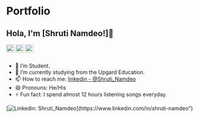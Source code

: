 # Portfolio

## Hola, I'm [Shruti Namdeo!]👋

<a href="https://www.linkedin.com/in/shruti-namdeo-5b3b26200/">
  <img align="left" alt="Shruti's Linkdein" width="22px" src="https://cdn.jsdelivr.net/npm/simple-icons@v3/icons/linkedin.svg" />
</a>
<a href="https://github.com/Shruti3006N">
  <img align="left" alt="Shruti's Github" width="22px" src="https://cdn.jsdelivr.net/npm/simple-icons@v3/icons/github.svg" />
</a>
<a href="https://t.me/Shruti_Namdeo">
  <img align="left" alt="Shruti's Telegram" width="22px" src="https://cdn.jsdelivr.net/npm/simple-icons@v3/icons/telegram.svg" />
</a>


<br/>
<br/>


- 🔭 I’m Student.
- 🌱 I’m currently studying from the Upgard Education.
- 📫 How to reach me: [linkedin - @Shruti_Namdeo]("https://www.linkedin.com/in/shruti-namdeo-5b3b26200/") 
- 😄 Pronouns: He/His
- ⚡ Fun fact: I spend almost 12 hours listening songs everyday.


[![Linkedin: Shruti_Namdeo](https://img.shields.io/badge/-@shruti_namdeo-blue?style=flat-square&logo=Linkedin&logoColor=white&link=https://www.linkedin.com/in/shruti-namdeo/")](https://www.linkedin.com/in/shruti-namdeo")
